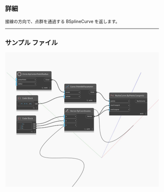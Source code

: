 ## 詳細
接線の方向で、点群を通過する BSplineCurve を返します。
___
## サンプル ファイル

![ByPointsTangents](./Autodesk.DesignScript.Geometry.NurbsCurve.ByPointsTangents_img.jpg)

